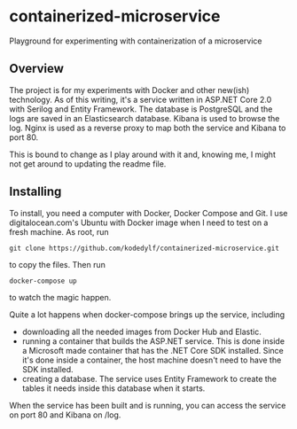 # containerized-microservice
Playground for experimenting with containerization of a microservice

## Overview
The project is for my experiments with Docker and other new(ish) technology. As of this writing, it's a service written in ASP.NET Core 2.0 with Serilog and Entity Framework. The database is PostgreSQL and the logs are saved in an Elasticsearch database. Kibana is used to browse the log. Nginx is used as a reverse proxy to map both the service and Kibana to port 80.

This is bound to change as I play around with it and, knowing me, I might not get around to updating the readme file.

## Installing
To install, you need a computer with Docker, Docker Compose and Git. I use digitalocean.com's Ubuntu with Docker image when I need to test on a fresh machine.
As root, run

`git clone https://github.com/kodedylf/containerized-microservice.git` 

to copy the files. Then run

`docker-compose up`

to watch the magic happen.

Quite a lot happens when docker-compose brings up the service, including
- downloading all the needed images from Docker Hub and Elastic.
- running a container that builds the ASP.NET service. This is done inside a Microsoft made container that has the .NET Core SDK installed. Since it's done inside a container, the host machine doesn't need to have the SDK installed.
- creating a database. The service uses Entity Framework to create the tables it needs inside this database when it starts.

When the service has been built and is running, you can access the service on port 80 and Kibana on /log.

